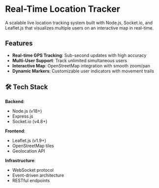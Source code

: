 #  Real-Time Location Tracker

A scalable live location tracking system built with Node.js, Socket.io, and Leaflet.js that visualizes multiple users on an interactive map in real-time.

##  Features

- **Real-time GPS Tracking**: Sub-second updates with high accuracy
- **Multi-User Support**: Track unlimited simultaneous users
- **Interactive Map**: OpenStreetMap integration with smooth zoom/pan
- **Dynamic Markers**: Customizable user indicators with movement trails

## 🛠 Tech Stack

**Backend**:
- Node.js (v18+)
- Express.js
- Socket.io (v4.8+)

**Frontend**:
- Leaflet.js (v1.9+)
- OpenStreetMap tiles
- Geolocation API

**Infrastructure**:
- WebSocket protocol
- Event-driven architecture
- RESTful endpoints

